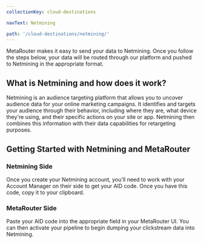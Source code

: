 ```yaml
---
collectionKey: cloud-destinations

navText: Netmining

path: '/cloud-destinations/netmining/'
---
```


MetaRouter makes it easy to send your data to Netmining. Once you follow the steps below, your data will be routed through our platform and pushed to Netmining in the appropriate format.

## What is Netmining and how does it work?

Netmining is an audience targeting platform that allows you to uncover audience data for your online marketing campaigns. It identifies and targets your audience through their behavior, including where they are, what device they're using, and their specific actions on your site or app. Netmining then combines this information with their data capabilities for retargeting purposes.

## Getting Started with Netmining and MetaRouter

### Netmining Side

Once you create your Netmining account, you'll need to work with your Account Manager on their side to get your AID code. Once you have this code, copy it to your clipboard.

### MetaRouter Side

Paste your AID code into the appropriate field in your MetaRouter UI. You can then activate your pipeline to begin dumping your clickstream data into Netmining.
